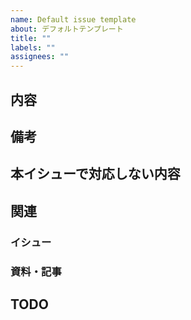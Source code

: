 ```yaml
---
name: Default issue template
about: デフォルトテンプレート
title: ""
labels: ""
assignees: ""
---
```


## 内容

## 備考

## 本イシューで対応しない内容

## 関連

### イシュー

### 資料・記事

## TODO
